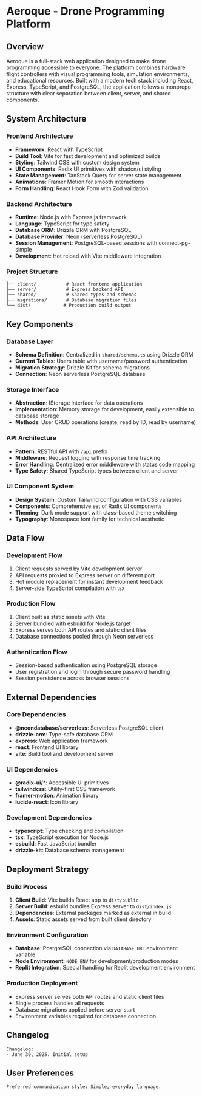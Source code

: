 # Aeroque - Drone Programming Platform

## Overview

Aeroque is a full-stack web application designed to make drone programming accessible to everyone. The platform combines hardware flight controllers with visual programming tools, simulation environments, and educational resources. Built with a modern tech stack including React, Express, TypeScript, and PostgreSQL, the application follows a monorepo structure with clear separation between client, server, and shared components.

## System Architecture

### Frontend Architecture
- **Framework**: React with TypeScript
- **Build Tool**: Vite for fast development and optimized builds
- **Styling**: Tailwind CSS with custom design system
- **UI Components**: Radix UI primitives with shadcn/ui styling
- **State Management**: TanStack Query for server state management
- **Animations**: Framer Motion for smooth interactions
- **Form Handling**: React Hook Form with Zod validation

### Backend Architecture
- **Runtime**: Node.js with Express.js framework
- **Language**: TypeScript for type safety
- **Database ORM**: Drizzle ORM with PostgreSQL
- **Database Provider**: Neon (serverless PostgreSQL)
- **Session Management**: PostgreSQL-based sessions with connect-pg-simple
- **Development**: Hot reload with Vite middleware integration

### Project Structure
```
├── client/           # React frontend application
├── server/           # Express backend API
├── shared/           # Shared types and schemas
├── migrations/       # Database migration files
└── dist/            # Production build output
```

## Key Components

### Database Layer
- **Schema Definition**: Centralized in `shared/schema.ts` using Drizzle ORM
- **Current Tables**: Users table with username/password authentication
- **Migration Strategy**: Drizzle Kit for schema migrations
- **Connection**: Neon serverless PostgreSQL database

### Storage Interface
- **Abstraction**: IStorage interface for data operations
- **Implementation**: Memory storage for development, easily extensible to database storage
- **Methods**: User CRUD operations (create, read by ID, read by username)

### API Architecture
- **Pattern**: RESTful API with `/api` prefix
- **Middleware**: Request logging with response time tracking
- **Error Handling**: Centralized error middleware with status code mapping
- **Type Safety**: Shared TypeScript types between client and server

### UI Component System
- **Design System**: Custom Tailwind configuration with CSS variables
- **Components**: Comprehensive set of Radix UI components
- **Theming**: Dark mode support with class-based theme switching
- **Typography**: Monospace font family for technical aesthetic

## Data Flow

### Development Flow
1. Client requests served by Vite development server
2. API requests proxied to Express server on different port
3. Hot module replacement for instant development feedback
4. Server-side TypeScript compilation with tsx

### Production Flow
1. Client built as static assets with Vite
2. Server bundled with esbuild for Node.js target
3. Express serves both API routes and static client files
4. Database connections pooled through Neon serverless

### Authentication Flow
- Session-based authentication using PostgreSQL storage
- User registration and login through secure password handling
- Session persistence across browser sessions

## External Dependencies

### Core Dependencies
- **@neondatabase/serverless**: Serverless PostgreSQL client
- **drizzle-orm**: Type-safe database ORM
- **express**: Web application framework
- **react**: Frontend UI library
- **vite**: Build tool and development server

### UI Dependencies
- **@radix-ui/***: Accessible UI primitives
- **tailwindcss**: Utility-first CSS framework
- **framer-motion**: Animation library
- **lucide-react**: Icon library

### Development Dependencies
- **typescript**: Type checking and compilation
- **tsx**: TypeScript execution for Node.js
- **esbuild**: Fast JavaScript bundler
- **drizzle-kit**: Database schema management

## Deployment Strategy

### Build Process
1. **Client Build**: Vite builds React app to `dist/public`
2. **Server Build**: esbuild bundles Express server to `dist/index.js`
3. **Dependencies**: External packages marked as external in build
4. **Assets**: Static assets served from built client directory

### Environment Configuration
- **Database**: PostgreSQL connection via `DATABASE_URL` environment variable
- **Node Environment**: `NODE_ENV` for development/production modes
- **Replit Integration**: Special handling for Replit development environment

### Production Deployment
- Express server serves both API routes and static client files
- Single process handles all requests
- Database migrations applied before server start
- Environment variables required for database connection

## Changelog

```
Changelog:
- June 30, 2025. Initial setup
```

## User Preferences

```
Preferred communication style: Simple, everyday language.
```